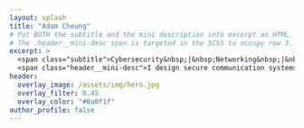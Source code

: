```yaml
---
layout: splash
title: "Adam Cheung"
# Put BOTH the subtitle and the mini description into excerpt as HTML.
# The .header__mini-desc span is targeted in the SCSS to occupy row 3.
excerpt: >
  <span class="subtitle">Cybersecurity&nbsp;|&nbsp;Networking&nbsp;|&nbsp;Machine&nbsp;Learning</span>
  <span class="header__mini-desc">I design secure communication systems, analyze network traffic, and build ML-powered tooling.</span>
header:
  overlay_image: /assets/img/hero.jpg
  overlay_filter: 0.45
  overlay_color: "#0a0f1f"
author_profile: false
---
```


<!-- Create the right-side photo box INSIDE the card -->
<div class="hero-photo"></div>

